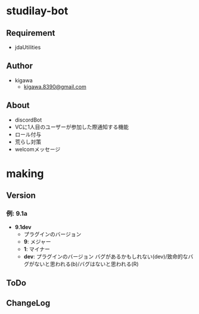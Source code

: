 # studilay-bot

## Requirement

* jdaUtilities


## Author

* kigawa
  * kigawa.8390@gmail.com

## About

* discordBot
* VCに1人目のユーザーが参加した際通知する機能
* ロール付与
* 荒らし対策
* welcomメッセージ


# making

## Version

### 例: 9.1a

* **9.1dev**
  * プラグインのバージョン
  * **9**: メジャー
  * **1**: マイナー
  * **dev**: プラグインのバージョン バグがあるかもしれない(dev)/致命的なバグがないと思われる(b)/バグはないと思われる(R)

## ToDo


## ChangeLog
